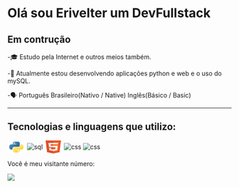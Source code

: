 # Olá sou Erivelter um DevFullstack

## Em contrução
-🎓 Estudo pela Internet e outros meios também.

-🌱 Atualmente estou desenvolvendo aplicações python e web e o uso do mySQL.

-🗣️ Português Brasileiro(Nativo / Native)        Inglês(Básico / Basic)

---------------------------------------------------------------------------------------------------------------------------------------------------------------------------------------------
## Tecnologias e linguagens que utilizo:
<img align="center" alt="Python" height="30" width="40" src="https://raw.githubusercontent.com/devicons/devicon/master/icons/python/python-original.svg">

<img align="center" alt="sql" height="30" width="40" src="https://cdn.jsdelivr.net/gh/devicons/devicon/icons/mysql/mysql-original.svg" />

<img align="center" alt="HTML" height="30" width="40" src="https://raw.githubusercontent.com/devicons/devicon/master/icons/html5/html5-original.svg">

<img align="center" alt="css" height="30" width="40" img src="https://cdn.jsdelivr.net/gh/devicons/devicon/icons/css3/css3-original.svg" />

<img align="center" alt="css" height="30" width="40" img src="https://cdn.jsdelivr.net/gh/devicons/devicon/icons/bootstrap/bootstrap-original.svg" />
          
          
          

Você é meu visitante número: 

<img src="https://profile-counter.glitch.me/Erivelter/count.svg">
<!---
Erivelter/Erivelter is a ✨ special ✨ repository because its `README.md` (this file) appears on your GitHub profile.
You can click the Preview link to take a look at your changes.
--->

